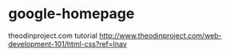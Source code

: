 # google-homepage
theodinproject.com tutorial
http://www.theodinproject.com/web-development-101/html-css?ref=lnav